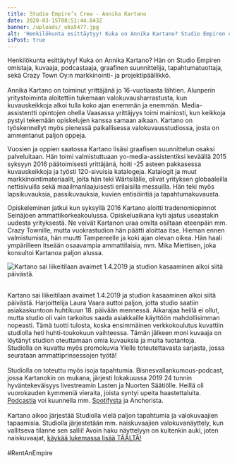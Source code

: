 ```yaml
---
title: Studio Empire’s Crew - Annika Kartano
date: 2020-03-15T08:51:44.843Z
banner: /uploads/_u6a5477.jpg
alt: 'Henkilökunta esittäytyy! Kuka on Annika Kartano? Studio Empiren omistaja, '
isPost: true
---
```

Henkilökunta esittäytyy! Kuka on Annika Kartano? Hän on Studio Empiren omistaja, kuvaaja, podcastaaja, graafinen suunnittelija, tapahtumatuottaja, sekä Crazy Town Oy:n markkinointi- ja projektipäällikkö. \
\
Annika Kartano on toiminut yrittäjänä jo 16-vuotiaasta lähtien. Alunperin yritystoiminta aloitettiin tukemaan valokuvausharrastusta, kun kuvauskeikkoja alkoi tulla koko ajan enemmän ja enemmän. Media-assistentti opintojen ohella Vaasassa yrittäjyys toimi mainiosti, kun keikkoja pystyi tekemään opiskelujen kanssa samaan aikaan. Kartano on työskennellyt myös pienessä paikallisessa valokuvausstudiossa, josta on ammentanut paljon oppeja.

Vuosien ja oppien saatossa Kartano lisäsi graafisen suunnittelun osaksi palveluitaan. Hän toimi valmistuttuaan yo-media-assistentiksi keväällä 2015 syksyyn 2016 päätoimisesti yrittäjänä, hoiti -25 asteen pakkasessa kuvauskeikkoja ja työsti 120-sivuisia katalogeja. Katalogit ja muut markkinointimateriaalit, joita hän teki Wärtsilälle, olivat yrityksen globaaleilla nettisivuilla sekä maailmanlaajuisesti erilaisilla messuilla. Hän teki myös lapsikuvauksia, passikuvauksia, kuvien entisöintiä ja tapahtumakuvausta.

Opiskeleminen jatkui kun syksyllä 2016 Kartano aloitti tradenomiopinnot Seinäjoen ammattikorkeakoulussa. Opiskeluaikana kyti ajatus useastakin uudesta yrityksestä. Ne veivät Kartanon uraa omilta osiltaan eteenpäin mm. Crazy Townille, mutta vuokrastudion hän päätti aloittaa itse. Hieman ennen valmistumista, hän muutti Tampereelle ja koki ajan olevan oikea. Hän haali ympärilleen itseään osaavampia ammattilaisia, mm. Mika Miettisen, joka konsultoi Kartanoa paljon alussa.

![](/uploads/studio-empiren-tarina.jpeg "Kartano sai liikeitilaan avaimet 1.4.2019 ja studion kasaaminen alkoi siitä päivästä.")

\
Kartano sai liikeitilaan avaimet 1.4.2019 ja studion kasaaminen alkoi siitä päivästä. Harjoittelija Laura Vaara auttoi paljon, jotta studio saatiin asiakaskuntoon huhtikuun 18. päivään mennessä. Aikarajaa heillä ei ollut, mutta studio oli vain tarkoitus saada asiakkaille käyttöön mahdollisimman nopeasti. Tämä tuotti tulosta, koska ensimmäinen verkkokoulutus kuvattiin studiolla heti huhti-toukokuun vaihteessa. Tämän jälkeen moni kuvaaja on löytänyt studion oteuttamaan omia kuvauksia ja muita tuotantoja.\
Studiolla on kuvattu myös promokuvia Ylelle toteutettavasta sarjasta, jossa seurataan ammattiprinsessojen työtä!\
\
Studiolla on toteuttu myös isoja tapahtumia. Bisnesvallankumous-podcast, jossa Kartanokin on mukana, järjesti lokakuussa 2019 24 tunnin hyväntekeväisyys livestreamin Lasten ja Nuorten Säätiölle. Heillä oli vuorokauden kymmeniä vieraita, joista syntyi upeita haastettaluita. [Podcastia](https://www.facebook.com/bisnesvallankumous/) voi kuunnella mm. [Spotifysta](https://open.spotify.com/show/1QGffYh7zuo8yI4lOBevAD?si=y-nB-54EQi6oCw3RH-uv6w) ja Anchorista. \
\
Kartano aikoo järjestää Studiolla vielä paljon tapahtumia ja valokuvaajien tapaamisia. Studiolla järjestetään mm. naiskuvaajien valokuvanäyttely, kun vallitseva tilanne sen sallii! Avoin haku näyttelyyn on kuitenkin auki, joten naiskuvaajat, [käykää lukemassa lisää TÄÄLTÄ!](https://www.facebook.com/events/507675673275292/)\
\
#RentAnEmpire